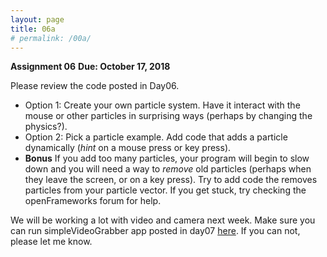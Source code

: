 ```yaml
---
layout: page
title: 06a
# permalink: /00a/
---
```


__Assignment 06__
__Due: October 17, 2018__

Please review the code posted in Day06.
- Option 1: Create your own particle system. Have it interact with the mouse or other particles in surprising ways (perhaps by changing the physics?).
- Option 2: Pick a particle example. Add code that adds a particle dynamically (_hint_ on a mouse press or key press).
- __Bonus__ If you add too many particles, your program will begin to slow down and you will need a way to _remove_ old particles (perhaps when they leave the screen, or on a key press).  Try to add code the removes particles from your particle vector. If you get stuck, try checking the openFrameworks forum for help.      

We will be working a lot with video and camera next week. Make sure you can run simpleVideoGrabber app posted in day07 [here]([here](https://github.com/ajbajb/ARTTECH3135-fall2018/tree/master/code_day07)).  If you can not, please let me know.
